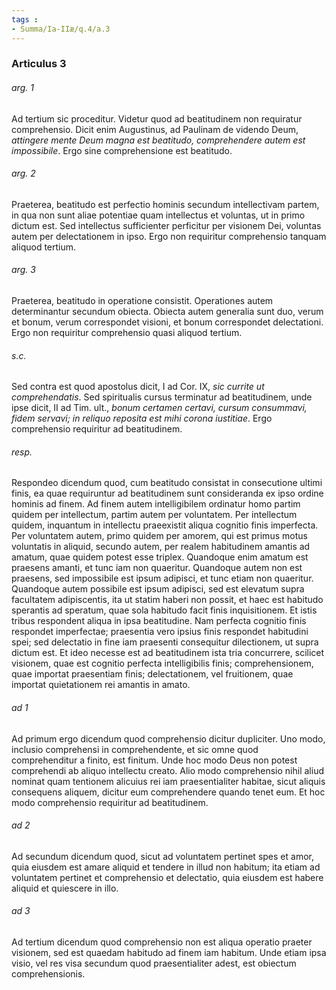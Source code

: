 ```yaml
---
tags : 
- Summa/Ia-IIæ/q.4/a.3
---
```


### Articulus 3

###### arg. 1
Ad tertium sic proceditur. Videtur quod ad beatitudinem non requiratur comprehensio. Dicit enim Augustinus, ad Paulinam de videndo Deum, *attingere mente Deum magna est beatitudo, comprehendere autem est impossibile*. Ergo sine comprehensione est beatitudo.

###### arg. 2
Praeterea, beatitudo est perfectio hominis secundum intellectivam partem, in qua non sunt aliae potentiae quam intellectus et voluntas, ut in primo dictum est. Sed intellectus sufficienter perficitur per visionem Dei, voluntas autem per delectationem in ipso. Ergo non requiritur comprehensio tanquam aliquod tertium.

###### arg. 3
Praeterea, beatitudo in operatione consistit. Operationes autem determinantur secundum obiecta. Obiecta autem generalia sunt duo, verum et bonum, verum correspondet visioni, et bonum correspondet delectationi. Ergo non requiritur comprehensio quasi aliquod tertium.

###### s.c.
Sed contra est quod apostolus dicit, I ad Cor. IX, *sic currite ut comprehendatis*. Sed spiritualis cursus terminatur ad beatitudinem, unde ipse dicit, II ad Tim. ult., *bonum certamen certavi, cursum consummavi, fidem servavi; in reliquo reposita est mihi corona iustitiae*. Ergo comprehensio requiritur ad beatitudinem.

###### resp.
Respondeo dicendum quod, cum beatitudo consistat in consecutione ultimi finis, ea quae requiruntur ad beatitudinem sunt consideranda ex ipso ordine hominis ad finem. Ad finem autem intelligibilem ordinatur homo partim quidem per intellectum, partim autem per voluntatem. Per intellectum quidem, inquantum in intellectu praeexistit aliqua cognitio finis imperfecta. Per voluntatem autem, primo quidem per amorem, qui est primus motus voluntatis in aliquid, secundo autem, per realem habitudinem amantis ad amatum, quae quidem potest esse triplex. Quandoque enim amatum est praesens amanti, et tunc iam non quaeritur. Quandoque autem non est praesens, sed impossibile est ipsum adipisci, et tunc etiam non quaeritur. Quandoque autem possibile est ipsum adipisci, sed est elevatum supra facultatem adipiscentis, ita ut statim haberi non possit, et haec est habitudo sperantis ad speratum, quae sola habitudo facit finis inquisitionem. Et istis tribus respondent aliqua in ipsa beatitudine. Nam perfecta cognitio finis respondet imperfectae; praesentia vero ipsius finis respondet habitudini spei; sed delectatio in fine iam praesenti consequitur dilectionem, ut supra dictum est. Et ideo necesse est ad beatitudinem ista tria concurrere, scilicet visionem, quae est cognitio perfecta intelligibilis finis; comprehensionem, quae importat praesentiam finis; delectationem, vel fruitionem, quae importat quietationem rei amantis in amato.

###### ad 1
Ad primum ergo dicendum quod comprehensio dicitur dupliciter. Uno modo, inclusio comprehensi in comprehendente, et sic omne quod comprehenditur a finito, est finitum. Unde hoc modo Deus non potest comprehendi ab aliquo intellectu creato. Alio modo comprehensio nihil aliud nominat quam tentionem alicuius rei iam praesentialiter habitae, sicut aliquis consequens aliquem, dicitur eum comprehendere quando tenet eum. Et hoc modo comprehensio requiritur ad beatitudinem.

###### ad 2
Ad secundum dicendum quod, sicut ad voluntatem pertinet spes et amor, quia eiusdem est amare aliquid et tendere in illud non habitum; ita etiam ad voluntatem pertinet et comprehensio et delectatio, quia eiusdem est habere aliquid et quiescere in illo.

###### ad 3
Ad tertium dicendum quod comprehensio non est aliqua operatio praeter visionem, sed est quaedam habitudo ad finem iam habitum. Unde etiam ipsa visio, vel res visa secundum quod praesentialiter adest, est obiectum comprehensionis.

